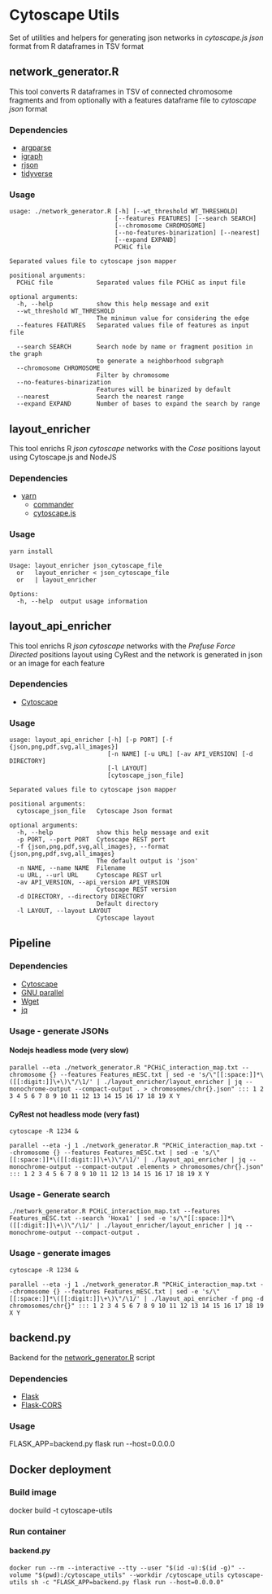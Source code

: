 # Cytoscape Utils

Set of utilities and helpers for generating json networks in *cytoscape.js json* format from R dataframes in TSV format

## network_generator.R

This tool converts R dataframes in TSV of connected chromosome fragments and from optionally with a features dataframe file to *cytoscape json* format

### Dependencies
- [argparse](https://github.com/trevorld/argparse)
- [igraph](https://igraph.org/r/)
- [rjson](https://github.com/alexcb/rjson/)
- [tidyverse](https://www.tidyverse.org/)

### Usage
```
usage: ./network_generator.R [-h] [--wt_threshold WT_THRESHOLD]
                             [--features FEATURES] [--search SEARCH]
                             [--chromosome CHROMOSOME]
                             [--no-features-binarization] [--nearest]
                             [--expand EXPAND]
                             PCHiC file

Separated values file to cytoscape json mapper

positional arguments:
  PCHiC file            Separated values file PCHiC as input file

optional arguments:
  -h, --help            show this help message and exit
  --wt_threshold WT_THRESHOLD
                        The minimun value for considering the edge
  --features FEATURES   Separated values file of features as input file

  --search SEARCH       Search node by name or fragment position in the graph
                        to generate a neighborhood subgraph
  --chromosome CHROMOSOME
                        Filter by chromosome
  --no-features-binarization
                        Features will be binarized by default
  --nearest             Search the nearest range
  --expand EXPAND       Number of bases to expand the search by range

```
## layout_enricher

This tool enrichs R *json cytoscape* networks with the *Cose* positions layout using Cytoscape.js and NodeJS

### Dependencies
- [yarn](https://yarnpkg.com/en)
    - [commander](https://github.com/tj/commander.js)
    - [cytoscape.js](http://js.cytoscape.org/)

### Usage
`yarn install`
```
Usage: layout_enricher json_cytoscape_file
  or   layout_enricher < json_cytoscape_file
  or   | layout_enricher

Options:
  -h, --help  output usage information
```

## layout_api_enricher

This tool enrichs R *json cytoscape* networks with the *Prefuse Force Directed* positions layout using CyRest and the network is generated in json or an image for each feature

### Dependencies
- [Cytoscape](http://cytoscape.org/)

### Usage
```
usage: layout_api_enricher [-h] [-p PORT] [-f {json,png,pdf,svg,all_images}]
                           [-n NAME] [-u URL] [-av API_VERSION] [-d DIRECTORY]
                           [-l LAYOUT]
                           [cytoscape_json_file]

Separated values file to cytoscape json mapper

positional arguments:
  cytoscape_json_file   Cytoscape Json format

optional arguments:
  -h, --help            show this help message and exit
  -p PORT, --port PORT  Cytoscape REST port
  -f {json,png,pdf,svg,all_images}, --format {json,png,pdf,svg,all_images}
                        The default output is 'json'
  -n NAME, --name NAME  Filename
  -u URL, --url URL     Cytoscape REST url
  -av API_VERSION, --api_version API_VERSION
                        Cytoscape REST version
  -d DIRECTORY, --directory DIRECTORY
                        Default directory
  -l LAYOUT, --layout LAYOUT
                        Cytoscape layout
```

## Pipeline
### Dependencies
  - [Cytoscape](https://cytoscape.org/)
  - [GNU parallel](https://www.gnu.org/software/parallel)
  - [Wget](https://www.gnu.org/software/wget/)
  - [jq](https://stedolan.github.io/jq)

### Usage - generate JSONs
#### Nodejs headless mode (very slow)
`parallel --eta ./network_generator.R "PCHiC_interaction_map.txt --chromosome {} --features Features_mESC.txt | sed -e 's/\"[[:space:]]*\([[:digit:]]\+\)\"/\1/' | ./layout_enricher/layout_enricher | jq --monochrome-output --compact-output . > chromosomes/chr{}.json" ::: 1 2 3 4 5 6 7 8 9 10 11 12 13 14 15 16 17 18 19 X Y`
#### CyRest not headless mode (very fast)
`cytoscape -R 1234 &`

`parallel --eta -j 1 ./network_generator.R "PCHiC_interaction_map.txt --chromosome {} --features Features_mESC.txt | sed -e 's/\"[[:space:]]*\([[:digit:]]\+\)\"/\1/' | ./layout_api_enricher | jq --monochrome-output --compact-output .elements > chromosomes/chr{}.json" ::: 1 2 3 4 5 6 7 8 9 10 11 12 13 14 15 16 17 18 19 X Y`

### Usage - Generate search
`./network_generator.R PCHiC_interaction_map.txt --features Features_mESC.txt --search 'Hoxa1' | sed -e 's/\"[[:space:]]*\([[:digit:]]\+\)\"/\1/' | ./layout_enricher/layout_enricher | jq --monochrome-output --compact-output .`

### Usage - generate images
`cytoscape -R 1234 &`

`parallel --eta -j 1 ./network_generator.R "PCHiC_interaction_map.txt --chromosome {} --features Features_mESC.txt | sed -e 's/\"[[:space:]]*\([[:digit:]]\+\)\"/\1/' | ./layout_api_enricher -f png -d chromosomes/chr{}" ::: 1 2 3 4 5 6 7 8 9 10 11 12 13 14 15 16 17 18 19 X Y`

## backend.<span/>py
Backend for the [network_generator.R](network_generator.R) script

### Dependencies
  - [Flask](http://flask.pocoo.org/)
  - [Flask-CORS](https://flask-cors.readthedocs.io/)

### Usage
FLASK_APP=backend.py flask run --host=0.0.0.0

## Docker deployment
### Build image

docker build -t cytoscape-utils

### Run container
#### backend<span/>.py
`docker run --rm --interactive --tty --user "$(id -u):$(id -g)" --volume "$(pwd):/cytoscape_utils" --workdir /cytoscape_utils cytoscape-utils sh -c "FLASK_APP=backend.py flask run --host=0.0.0.0"`
